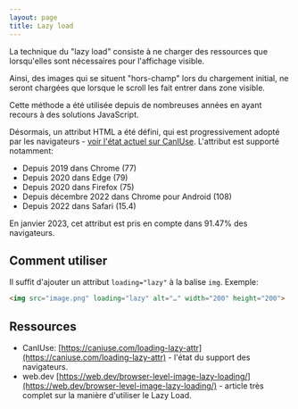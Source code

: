 ```yaml
---
layout: page
title: Lazy load
---
```


La technique du "lazy load" consiste à ne charger des ressources que lorsqu'elles sont nécessaires pour l'affichage visible.

Ainsi, des images qui se situent "hors-champ" lors du chargement initial, ne seront chargées que lorsque le scroll les fait entrer dans zone visible.

Cette méthode a été utilisée depuis de nombreuses années en ayant recours à des solutions JavaScript.

Désormais, un attribut HTML a été défini, qui est progressivement adopté par les navigateurs - [voir l'état actuel sur CanIUse](https://caniuse.com/loading-lazy-attr). L'attribut est supporté notamment:

- Depuis 2019 dans Chrome (77)
- Depuis 2020 dans Edge (79)
- Depuis 2020 dans Firefox (75)
- Depuis décembre 2022 dans Chrome pour Android (108)
- Depuis 2022 dans Safari (15.4)

En janvier 2023, cet attribut est pris en compte dans 91.47% des navigateurs.

## Comment utiliser

Il suffit d'ajouter un attribut `loading="lazy"` à la balise `img`. Exemple:

```html
<img src="image.png" loading="lazy" alt="…" width="200" height="200">
```

## Ressources

- CanIUse: [https://caniuse.com/loading-lazy-attr](https://caniuse.com/loading-lazy-attr) - l'état du support des navigateurs.
- web.dev [https://web.dev/browser-level-image-lazy-loading/](https://web.dev/browser-level-image-lazy-loading/) - article très complet sur la manière d'utiliser le Lazy Load.
